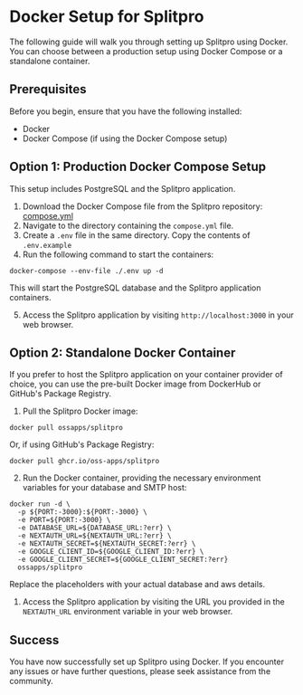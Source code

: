 # Docker Setup for Splitpro

The following guide will walk you through setting up Splitpro using Docker. You can choose between a production setup using Docker Compose or a standalone container.

## Prerequisites

Before you begin, ensure that you have the following installed:

- Docker
- Docker Compose (if using the Docker Compose setup)

## Option 1: Production Docker Compose Setup

This setup includes PostgreSQL and the Splitpro application.

1. Download the Docker Compose file from the Splitpro repository: [compose.yml](https://github.com/oss-apps/split-pro/blob/main/docker/prod/compose.yml)
2. Navigate to the directory containing the `compose.yml` file.
3. Create a `.env` file in the same directory. Copy the contents of `.env.example`
4. Run the following command to start the containers:

```
docker-compose --env-file ./.env up -d
```

This will start the PostgreSQL database and the Splitpro application containers.

5. Access the Splitpro application by visiting `http://localhost:3000` in your web browser.

## Option 2: Standalone Docker Container

If you prefer to host the Splitpro application on your container provider of choice, you can use the pre-built Docker image from DockerHub or GitHub's Package Registry.

1. Pull the Splitpro Docker image:

```
docker pull ossapps/splitpro
```

Or, if using GitHub's Package Registry:

```
docker pull ghcr.io/oss-apps/splitpro
```

2. Run the Docker container, providing the necessary environment variables for your database and SMTP host:

```
docker run -d \
  -p ${PORT:-3000}:${PORT:-3000} \
  -e PORT=${PORT:-3000} \
  -e DATABASE_URL=${DATABASE_URL:?err} \
  -e NEXTAUTH_URL=${NEXTAUTH_URL:?err} \
  -e NEXTAUTH_SECRET=${NEXTAUTH_SECRET:?err} \
  -e GOOGLE_CLIENT_ID=${GOOGLE_CLIENT_ID:?err} \
  -e GOOGLE_CLIENT_SECRET=${GOOGLE_CLIENT_SECRET:?err}
  ossapps/splitpro
```

Replace the placeholders with your actual database and aws details.

1. Access the Splitpro application by visiting the URL you provided in the `NEXTAUTH_URL` environment variable in your web browser.

## Success

You have now successfully set up Splitpro using Docker. If you encounter any issues or have further questions, please seek assistance from the community.
